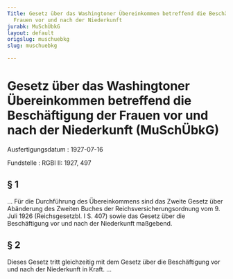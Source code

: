 ```yaml
---
Title: Gesetz über das Washingtoner Übereinkommen betreffend die Beschäftigung der
  Frauen vor und nach der Niederkunft
jurabk: MuSchÜbkG
layout: default
origslug: muschuebkg
slug: muschuebkg

---
```


# Gesetz über das Washingtoner Übereinkommen betreffend die Beschäftigung der Frauen vor und nach der Niederkunft (MuSchÜbkG)

Ausfertigungsdatum
:   1927-07-16

Fundstelle
:   RGBl II: 1927, 497



## § 1

... Für die Durchführung des Übereinkommens sind das Zweite Gesetz
über Abänderung des Zweiten Buches der Reichsversicherungsordnung vom
9\. Juli 1926 (Reichsgesetzbl. I S. 407) sowie das
Gesetz über die Beschäftigung vor und nach der Niederkunft maßgebend.


## § 2

Dieses Gesetz tritt gleichzeitig mit dem Gesetz über die Beschäftigung
vor und nach der Niederkunft in Kraft. ...

